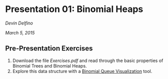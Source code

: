 Presentation 01: Binomial Heaps
===============================
*Devin Delfino*

*March 5, 2015*

Pre-Presentation Exercises
--------------------------
1. Download the file *Exercises.pdf* and read through the basic properties of Binomial Trees and Binomial Heaps.
2. Explore this data structure with a [Binomial Queue Visualization](http://www.cs.usfca.edu/~galles/visualization/BinomialQueue.html) tool.
